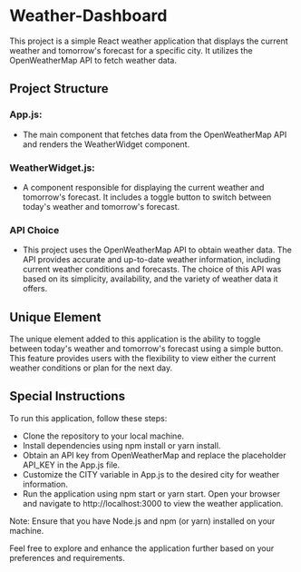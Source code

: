 # Weather-Dashboard
This project is a simple React weather application that displays the current weather and tomorrow's forecast for a specific city. It utilizes the OpenWeatherMap API to fetch weather data.

## Project Structure

### App.js: 
- The main component that fetches data from the OpenWeatherMap API and renders the WeatherWidget component.

### WeatherWidget.js: 
- A component responsible for displaying the current weather and tomorrow's forecast. It includes a toggle button to switch between today's weather and tomorrow's forecast.

### API Choice
- This project uses the OpenWeatherMap API to obtain weather data. The API provides accurate and up-to-date weather information, including current weather conditions and forecasts. The choice of this API was based on its simplicity, availability, and the variety of weather data it offers.

## Unique Element
The unique element added to this application is the ability to toggle between today's weather and tomorrow's forecast using a simple button. This feature provides users with the flexibility to view either the current weather conditions or plan for the next day.

## Special Instructions
To run this application, follow these steps:

- Clone the repository to your local machine.
- Install dependencies using npm install or yarn install.
- Obtain an API key from OpenWeatherMap and replace the placeholder API_KEY in the App.js file.
- Customize the CITY variable in App.js to the desired city for weather information.
- Run the application using npm start or yarn start.
Open your browser and navigate to http://localhost:3000 to view the weather application.

Note: Ensure that you have Node.js and npm (or yarn) installed on your machine.

Feel free to explore and enhance the application further based on your preferences and requirements.